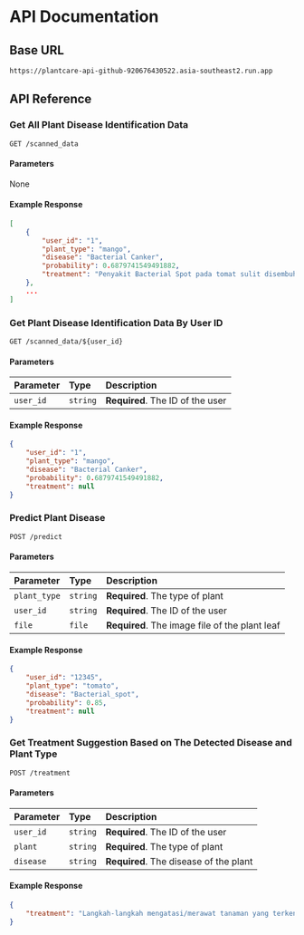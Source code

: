 # API Documentation

## Base URL
```bash
https://plantcare-api-github-920676430522.asia-southeast2.run.app
```

## API Reference

### Get All Plant Disease Identification Data

```http
GET /scanned_data
```

#### Parameters
None

#### Example Response
```json
[
    {
        "user_id": "1",
        "plant_type": "mango",
        "disease": "Bacterial Canker",
        "probability": 0.6879741549491882,
        "treatment": "Penyakit Bacterial Spot pada tomat sulit disembuhkan sepenuhnya..."
    },
    ...
]
```

### Get Plant Disease Identification Data By User ID

```http
GET /scanned_data/${user_id}
```

#### Parameters
| Parameter | Type     | Description                |
| :-------- | :------- | :------------------------- |
| `user_id` | `string` | **Required**. The ID of the user |

#### Example Response
```json
{
    "user_id": "1",
    "plant_type": "mango",
    "disease": "Bacterial Canker",
    "probability": 0.6879741549491882,
    "treatment": null
}
```

### Predict Plant Disease

```http
POST /predict
```

#### Parameters
| Parameter    | Type     | Description                              |
| :----------- | :------- | :--------------------------------------- |
| `plant_type` | `string` | **Required**. The type of plant          |
| `user_id`    | `string` | **Required**. The ID of the user         |
| `file`       | `file`   | **Required**. The image file of the plant leaf |

#### Example Response
```json
{
    "user_id": "12345",
    "plant_type": "tomato",
    "disease": "Bacterial_spot",
    "probability": 0.85,
    "treatment": null
}
```

### Get Treatment Suggestion Based on The Detected Disease and Plant Type

```http
POST /treatment
```

#### Parameters
| Parameter  | Type     | Description                |
| :--------- | :------- | :------------------------- |
| `user_id`  | `string` | **Required**. The ID of the user |
| `plant`    | `string` | **Required**. The type of plant |
| `disease`  | `string` | **Required**. The disease of the plant |

#### Example Response
```json
{
    "treatment": "Langkah-langkah mengatasi/merawat tanaman yang terkena penyakit..."
}
```